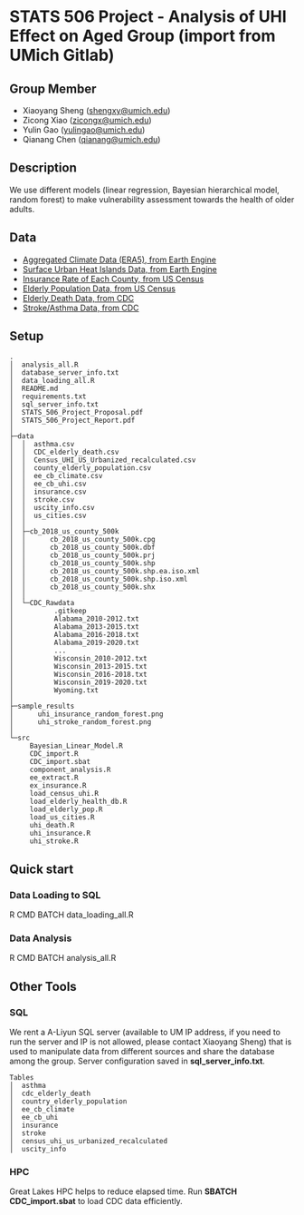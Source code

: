 # STATS 506 Project - Analysis of UHI Effect on Aged Group (import from UMich Gitlab)

## Group Member

- Xiaoyang Sheng (shengxy@umich.edu)
- Zicong Xiao (zicongx@umich.edu)
- Yulin Gao (yulingao@umich.edu)
- Qianang Chen (qianang@umich.edu)

## Description

We use different models (linear regression, Bayesian hierarchical model, random forest) to make vulnerability assessment towards the health of older adults.

## Data

- [Aggregated Climate Data (ERA5), from Earth Engine](https://developers.google.com/earth-engine/datasets/catalog/ECMWF_ERA5_MONTHLY)
- [Surface Urban Heat Islands Data, from Earth Engine](https://developers.google.com/earth-engine/datasets/catalog/YALE_YCEO_UHI_UHI_all_averaged_v4)
- [Insurance Rate of Each County, from US Census](http://data.ctdata.org/dataset/health-insurance-coverage)
- [Elderly Population Data, from US Census](https://www.census.gov/data/developers/data-sets/decennial-census.2010.html#list-tab-99P2A1SGILQAEXII31)
- [Elderly Death Data, from CDC](https://wonder.cdc.gov/ucd-icd10.html)
- [Stroke/Asthma Data, from CDC](https://ephtracking.cdc.gov/DataExplorer/?query=51ED8370-BE00-4813-A4F8-AE641EF61672&fips=26161&G5=9999)

## Setup

```
.
│  analysis_all.R
│  database_server_info.txt
│  data_loading_all.R
│  README.md
│  requirements.txt
│  sql_server_info.txt
│  STATS_506_Project_Proposal.pdf
│  STATS_506_Project_Report.pdf
│
├─data
│  │  asthma.csv
│  │  CDC_elderly_death.csv
│  │  Census_UHI_US_Urbanized_recalculated.csv
│  │  county_elderly_population.csv
│  │  ee_cb_climate.csv
│  │  ee_cb_uhi.csv
│  │  insurance.csv
│  │  stroke.csv
│  │  uscity_info.csv
│  │  us_cities.csv
│  │
│  ├─cb_2018_us_county_500k
│  │      cb_2018_us_county_500k.cpg
│  │      cb_2018_us_county_500k.dbf
│  │      cb_2018_us_county_500k.prj
│  │      cb_2018_us_county_500k.shp
│  │      cb_2018_us_county_500k.shp.ea.iso.xml
│  │      cb_2018_us_county_500k.shp.iso.xml
│  │      cb_2018_us_county_500k.shx
│  │
│  └─CDC_Rawdata
│          .gitkeep
│          Alabama_2010-2012.txt
│          Alabama_2013-2015.txt
│          Alabama_2016-2018.txt
│          Alabama_2019-2020.txt
│          ...
│          Wisconsin_2010-2012.txt
│          Wisconsin_2013-2015.txt
│          Wisconsin_2016-2018.txt
│          Wisconsin_2019-2020.txt
│          Wyoming.txt
│
├─sample_results
│      uhi_insurance_random_forest.png
│      uhi_stroke_random_forest.png
│
└─src
     Bayesian_Linear_Model.R
     CDC_import.R
     CDC_import.sbat
     component_analysis.R
     ee_extract.R
     ex_insurance.R
     load_census_uhi.R
     load_elderly_health_db.R
     load_elderly_pop.R
     load_us_cities.R
     uhi_death.R
     uhi_insurance.R
     uhi_stroke.R
```

## Quick start

### Data Loading to SQL

R CMD BATCH data_loading_all.R

### Data Analysis

R CMD BATCH analysis_all.R

## Other Tools

### SQL

We rent a A-Liyun SQL server (available to UM IP address, if you need to run the server and IP is not allowed, please contact Xiaoyang Sheng) that is used to manipulate data from different sources and share the database among the group. Server configuration saved in **sql_server_info.txt**.

```
Tables
│  asthma
│  cdc_elderly_death
│  country_elderly_population
│  ee_cb_climate
│  ee_cb_uhi
│  insurance
│  stroke
│  census_uhi_us_urbanized_recalculated
│  uscity_info
```

### HPC

Great Lakes HPC helps to reduce elapsed time. Run **SBATCH CDC_import.sbat** to load CDC data efficiently.


